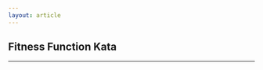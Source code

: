 ```yaml
---
layout: article
---
```


## Fitness Function Kata

<script src="ffkata_util.js"></script>

<script src="ffkata_util.js"></script>

<style>
ul,
ol {
  padding: 0;
  margin: 0 0 10px 25px;
}

ul ul,
ul ol,
ol ol,
ol ul {
  margin-bottom: 0;
}

li {
  line-height: 20px;
      list-style-type: circle;

}

ul.unstyled,
ol.unstyled {
  margin-left: 0;
  list-style: none;
}

</style>


<script type="text/javascript">
   var QueryString = function () {
     // This function is anonymous, is executed immediately and 
     // the return value is assigned to QueryString
     var query_string = {};
     var query = window.location.search.substring(1);
     var vars = query.split("&");
     for (var i=0;i<vars.length;i++) {
       var pair = vars[i].split("=");
           // If first entry with this name
       if (typeof query_string[pair[0]] === "undefined") {
         query_string[pair[0]] = decodeURIComponent(pair[1]);
           // If second entry with this name
       } else if (typeof query_string[pair[0]] === "string") {
         var arr = [ query_string[pair[0]],decodeURIComponent(pair[1]) ];
         query_string[pair[0]] = arr;
           // If third or later entry with this name
       } else {
         query_string[pair[0]].push(decodeURIComponent(pair[1]));
       }
     } 
       return query_string;
   }();

/* harvest katas from Jekyll storage via Liquid */
   var katas = [
{% for katas in site.data.ffkatas %}
{% assign k = katas[1] %}
       { id: "{{ katas[0] }}", title: "{{ k.title }}", description: "{{ k.description }}", categories: "{{ k.categories }}", requirements: [{% for i in k.requirements %} "{{ i }}"{% unless forloop.last %},{% endunless %}{% endfor %}], context: [{%for i in k.context %} "{{ i }}"{% unless forloop.last %},{% endunless %}{% endfor %}], solution: [{%for i in k.solution %} "{{ i }}"{% unless forloop.last %},{% endunless %}{% endfor %}] } {% unless forloop.last %},{% endunless %}{% endfor %}
];

document.addEventListener('DOMContentLoaded', function() {
   var includeSolution =  QueryString.solution == '1' || QueryString.solution == 'true' || QueryString.s == '1'
   for (i = 0; i < katas.length; i++) 
      if ( katas[i].id == QueryString.id) 
      	  writeKata(katas[i], includeSolution);
});	  

</script>

<div id="display" />

<hr>

<div id="solution" />



